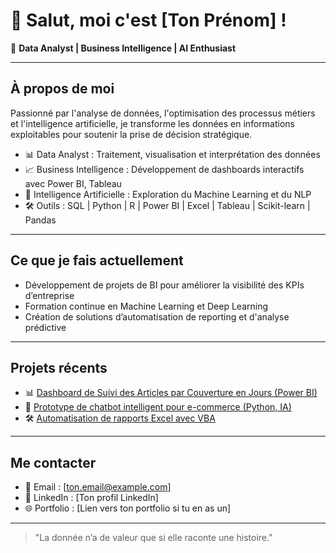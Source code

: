 # 👋 Salut, moi c'est [Ton Prénom] !

🎯 **Data Analyst | Business Intelligence | AI Enthusiast**

---

## À propos de moi

Passionné par l'analyse de données, l'optimisation des processus métiers et l'intelligence artificielle, je transforme les données en informations exploitables pour soutenir la prise de décision stratégique.

- 📊 Data Analyst : Traitement, visualisation et interprétation des données
- 📈 Business Intelligence : Développement de dashboards interactifs avec Power BI, Tableau
- 🤖 Intelligence Artificielle : Exploration du Machine Learning et du NLP
- 🛠️ Outils : SQL | Python | R | Power BI | Excel | Tableau | Scikit-learn | Pandas

---

## Ce que je fais actuellement

- Développement de projets de BI pour améliorer la visibilité des KPIs d’entreprise
- Formation continue en Machine Learning et Deep Learning
- Création de solutions d’automatisation de reporting et d'analyse prédictive

---

## Projets récents

- 📊 [Dashboard de Suivi des Articles par Couverture en Jours (Power BI)](lien_vers_le_projet)
- 🤖 [Prototype de chatbot intelligent pour e-commerce (Python, IA)](lien_vers_le_projet)
- 🛠️ [Automatisation de rapports Excel avec VBA](lien_vers_le_projet)

---

## Me contacter

- 📧 Email : [ton.email@example.com]
- 💼 LinkedIn : [Ton profil LinkedIn]
- 🌐 Portfolio : [Lien vers ton portfolio si tu en as un]

---

> "La donnée n’a de valeur que si elle raconte une histoire."

